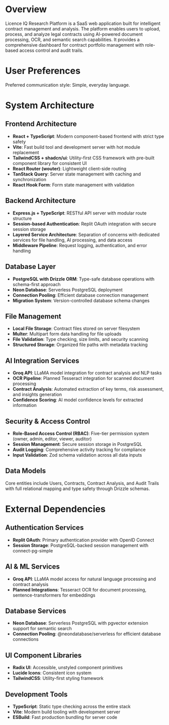 # Overview

Licence IQ Research Platform is a SaaS web application built for intelligent contract management and analysis. The platform enables users to upload, process, and analyze legal contracts using AI-powered document processing, OCR, and semantic search capabilities. It provides a comprehensive dashboard for contract portfolio management with role-based access control and audit trails.

# User Preferences

Preferred communication style: Simple, everyday language.

# System Architecture

## Frontend Architecture
- **React + TypeScript**: Modern component-based frontend with strict type safety
- **Vite**: Fast build tool and development server with hot module replacement
- **TailwindCSS + shadcn/ui**: Utility-first CSS framework with pre-built component library for consistent UI
- **React Router (wouter)**: Lightweight client-side routing
- **TanStack Query**: Server state management with caching and synchronization
- **React Hook Form**: Form state management with validation

## Backend Architecture
- **Express.js + TypeScript**: RESTful API server with modular route structure
- **Session-based Authentication**: Replit OAuth integration with secure session storage
- **Layered Service Architecture**: Separation of concerns with dedicated services for file handling, AI processing, and data access
- **Middleware Pipeline**: Request logging, authentication, and error handling

## Database Layer
- **PostgreSQL with Drizzle ORM**: Type-safe database operations with schema-first approach
- **Neon Database**: Serverless PostgreSQL deployment
- **Connection Pooling**: Efficient database connection management
- **Migration System**: Version-controlled database schema changes

## File Management
- **Local File Storage**: Contract files stored on server filesystem
- **Multer**: Multipart form data handling for file uploads
- **File Validation**: Type checking, size limits, and security scanning
- **Structured Storage**: Organized file paths with metadata tracking

## AI Integration Services
- **Groq API**: LLaMA model integration for contract analysis and NLP tasks
- **OCR Pipeline**: Planned Tesseract integration for scanned document processing
- **Contract Analysis**: Automated extraction of key terms, risk assessment, and insights generation
- **Confidence Scoring**: AI model confidence levels for extracted information

## Security & Access Control
- **Role-Based Access Control (RBAC)**: Five-tier permission system (owner, admin, editor, viewer, auditor)
- **Session Management**: Secure session storage in PostgreSQL
- **Audit Logging**: Comprehensive activity tracking for compliance
- **Input Validation**: Zod schema validation across all data inputs

## Data Models
Core entities include Users, Contracts, Contract Analysis, and Audit Trails with full relational mapping and type safety through Drizzle schemas.

# External Dependencies

## Authentication Services
- **Replit OAuth**: Primary authentication provider with OpenID Connect
- **Session Storage**: PostgreSQL-backed session management with connect-pg-simple

## AI & ML Services
- **Groq API**: LLaMA model access for natural language processing and contract analysis
- **Planned Integrations**: Tesseract OCR for document processing, sentence-transformers for embeddings

## Database Services
- **Neon Database**: Serverless PostgreSQL with pgvector extension support for semantic search
- **Connection Pooling**: @neondatabase/serverless for efficient database connections

## UI Component Libraries
- **Radix UI**: Accessible, unstyled component primitives
- **Lucide Icons**: Consistent icon system
- **TailwindCSS**: Utility-first styling framework

## Development Tools
- **TypeScript**: Static type checking across the entire stack
- **Vite**: Modern build tooling with development server
- **ESBuild**: Fast production bundling for server code